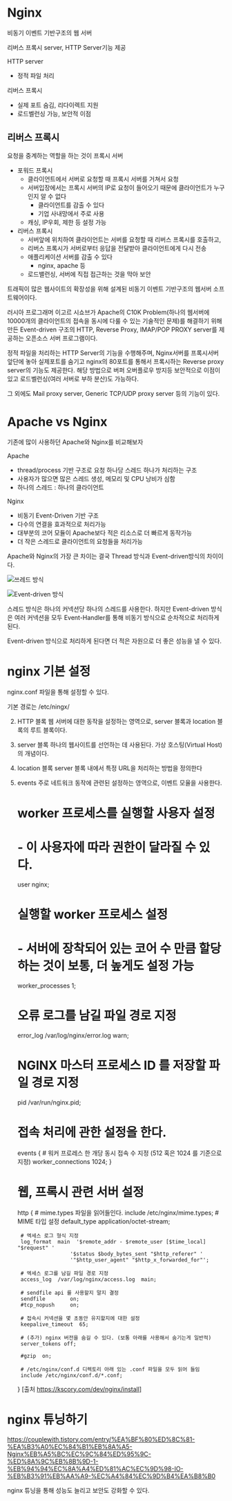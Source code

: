 # Nginx
비동기 이벤트 기반구조의 웹 서버

리버스 프록시 server, HTTP Server기능 제공

HTTP server
* 정적 파일 처리

리버스 프록시
* 실제 포트 숨김, 리다이렉트 지원
* 로드벨런싱 가능, 보안적 이점

## 리버스 프록시
요청을 중계하는 역할을 하는 것이 프록시 서버

* 포워드 프록시
    * 클라이언트에서 서버로 요청할 때 프록시 서버를 거쳐서 요청
    * 서버입장에서는 프록시 서버의 IP로 요청이 들어오기 때문에 클라이언트가 누구인지 알 수 없다
        * 클라이언트를 감출 수 있다
        * 기업 사내망에서 주로 사용
    * 캐싱, IP우회, 제한 등 설정 가능
* 리버스 프록시 
    * 서버앞에 위치하여 클라이언트는 서버를 요청할 때 리버스 프록시를 호출하고, 
    * 리버스 프록시가 서버로부터 응답을 전달받아 클라이언트에게 다시 전송
    * 애플리케이션 서버를 감출 수 있다
        * nginx, apache 등
    * 로드밸런싱, 서버에 직접 접근하는 것을 막아 보안

트래픽이 많은 웹사이트의 확장성을 위해 설계된 비동기 이벤트 기반구조의 웹서버 소프트웨어이다.

러시아 프로그래머 이고르 시쇼브가 Apache의 C10K Problem(하나의 웹서버에 10000개의 클라이언트의 접속을 동시에 다룰 수 있는 기술적인 문제)를 해결하기 위해 만든 Event-driven 구조의 HTTP, Reverse Proxy, IMAP/POP PROXY server를 제공하는 오픈소스 서버 프로그램이다.

정적 파일을 처리하는 HTTP Server의 기능을 수행해주며, Nginx서버를 프록시서버 앞단에 놓아 실제포트를 숨기고 nginx의 80포트를 통해서 프록시하는 Reverse proxy server의 기능도 제공한다. 해당 방법으로 버퍼 오버플로우 방지등 보안적으로 이점이 있고 로드벨런싱(여러 서버로 부하 분산)도 가능하다.

그 외에도 Mail proxy server, Generic TCP/UDP proxy server 등의 기능이 있다.

# Apache vs Nginx
기존에 많이 사용하던 Apache와 Nginx를 비교해보자

Apache
* thread/process 기반 구조로 요청 하나당 스레드 하나가 처리하는 구조
* 사용자가 많으면 많은 스레드 생성, 메모리 및 CPU 낭비가 심함
* 하나의 스레드 : 하나의 클라이언트

Nginx
* 비동기 Event-Driven 기반 구조
* 다수의 연결을 효과적으로 처리가능
* 대부분의 코어 모듈이 Apache보다 적은 리소스로 더 빠르게 동작가능
* 더 작은 스레드로 클라이언트의 요청들을 처리가능

Apache와 Nginx의 가장 큰 차이는 결국 Thread 방식과 Event-driven방식의 차이이다.

![쓰레드 방식](https://user-images.githubusercontent.com/42582516/104517420-4bd05080-5639-11eb-92a5-dc3f78cc5891.png)

![Event-driven 방식](https://mblogthumb-phinf.pstatic.net/MjAxNzAzMjZfMTM3/MDAxNDkwNDk1NjMxNzgy.OHZ33nerX_6Hc92Mg_xjr51acwwi1P_mq3SIl7Cuhisg.niRsQQVM5CwGpXKcdOxl3bkNsmfBkqGV1ajcBpV6CvQg.GIF.jhc9639/mighttpd_e02.gif.gif?type=w800)

스레드 방식은 하나의 커넥션당 하나의 스레드를 사용한다. 하지만 Event-driven 방식은 여러 커넥션을 모두 Event-Handler를 통해 비동기 방식으로 순차적으로 처리하게 된다.

Event-driven 방식으로 처리하게 된다면 더 적은 자원으로 더 좋은 성능을 낼 수 있다.



# nginx 기본 설정
nginx.conf 파일을 통해 설정할 수 있다.

기본 경로는 /etc/ningx/

2. HTTP 블록
웹 서버에 대한 동작을 설정하는 영역으로, server 블록과 location 블록의 루트 블록이다.

3. server 블록
하나의 웹사이트를 선언하는 데 사용된다. 가상 호스팅(Virtual Host)의 개념이다.

4. location 블록
server 블록 내에서 특정 URL을 처리하는 방법을 정의한다

5. events 
주로 네트워크 동작에 관련된 설정하는 영역으로, 이벤트 모율을 사용한다.

    # worker 프로세스를 실행할 사용자 설정
    # - 이 사용자에 따라 권한이 달라질 수 있다.
    user  nginx;
    # 실행할 worker 프로세스 설정
    # - 서버에 장착되어 있는 코어 수 만큼 할당하는 것이 보통, 더 높게도 설정 가능
    worker_processes  1;

    # 오류 로그를 남길 파일 경로 지정   
    error_log  /var/log/nginx/error.log warn;
    # NGINX 마스터 프로세스 ID 를 저장할 파일 경로 지정
    pid        /var/run/nginx.pid;


    # 접속 처리에 관한 설정을 한다.
    events {
        # 워커 프로레스 한 개당 동시 접속 수 지정 (512 혹은 1024 를 기준으로 지정)
        worker_connections  1024;
    }

    # 웹, 프록시 관련 서버 설정
    http {
        # mime.types 파일을 읽어들인다.
        include       /etc/nginx/mime.types;
        # MIME 타입 설정
        default_type  application/octet-stream;

        # 엑세스 로그 형식 지정
        log_format  main  '$remote_addr - $remote_user [$time_local] "$request" '
                        '$status $body_bytes_sent "$http_referer" '
                        '"$http_user_agent" "$http_x_forwarded_for"';

        # 엑세스 로그를 남길 파일 경로 지정
        access_log  /var/log/nginx/access.log  main;

        # sendfile api 를 사용할지 말지 결정
        sendfile        on;
        #tcp_nopush     on;

        # 접속시 커넥션을 몇 초동안 유지할지에 대한 설정
        keepalive_timeout  65;

        # (추가) nginx 버전을 숨길 수 있다. (보통 아래를 사용해서 숨기는게 일반적)
        server_tokens off;

        #gzip  on;

        # /etc/nginx/conf.d 디렉토리 아래 있는 .conf 파일을 모두 읽어 들임
        include /etc/nginx/conf.d/*.conf;
    }
    [출처 https://kscory.com/dev/nginx/install]



# nginx 튜닝하기
https://couplewith.tistory.com/entry/%EA%BF%80%ED%8C%81-%EA%B3%A0%EC%84%B1%EB%8A%A5-Nginx%EB%A5%BC%EC%9C%84%ED%95%9C-%ED%8A%9C%EB%8B%9D-1-%EB%94%94%EC%8A%A4%ED%81%AC%EC%9D%98-IO-%EB%B3%91%EB%AA%A9-%EC%A4%84%EC%9D%B4%EA%B8%B0

nginx 튜닝을 통해 성능도 늘리고 보안도 강화할 수 있다.